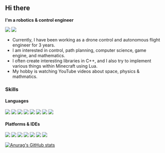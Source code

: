 ## Hi there

**I'm a robotics & control engineer**

<!--
**lightAxis/lightAxis** is a ✨ _special_ ✨ repository because its `README.md` (this file) appears on your GitHub profile.

Here are some ideas to get you started:

- 🔭 I’m currently working on ...
- 🌱 I’m currently learning ...
- 👯 I’m looking to collaborate on ...
- 🤔 I’m looking for help with ...
- 💬 Ask me about ...
- 📫 How to reach me: ...
- 😄 Pronouns: ...
- ⚡ Fun fact: ...
-->


<a href="https://lightaxis.github.io/" target="_blank"><img src="https://img.shields.io/badge/Tech_Blog-1A1A1A?style=flat-square&logo=blogger&logoColor=white"/></a>
<a href="mailto:jisuk500@gmail.com" target="_blank"><img src="https://img.shields.io/badge/jisuk500@gmail.com-EA4335?style=flat-square&logo=Gmail&logoColor=white"/></a>

- Currently, I have been working as a drone control and autonomous flight engineer for 3 years.   
- I am interested in control, path planning, computer science, game engine, and mathematics.    
- I often create interesting libraries in C++, and I also try to implement various things within Minecraft using Lua.     
- My hobby is watching YouTube videos about space, physics & mathmatics.      
  
### <!--💪-->  Skills
#### Languages
<p>
 <img src="https://img.shields.io/badge/c-%2300599C.svg?style=for-the-badge&logo=c&logoColor=white"/>
 <img src="https://img.shields.io/badge/c++-%2300599C.svg?style=for-the-badge&logo=c%2B%2B&logoColor=white"/>
 <img src="https://img.shields.io/badge/CMake-CC0000?style=for-the-badge&logo=cmake&logoColor=white"/>
 <img src="https://img.shields.io/badge/c%23-%23239120.svg?style=for-the-badge&logo=c-sharp&logoColor=white"/>
 <img src="https://img.shields.io/badge/python-3670A0?style=for-the-badge&logo=python&logoColor=ffdd54"/>
 <img src="https://img.shields.io/badge/lua-%232C2D72.svg?style=for-the-badge&logo=lua&logoColor=white"/>
 <img src="https://img.shields.io/badge/markdown-%23000000.svg?style=for-the-badge&logo=markdown&logoColor=white"/>
 <img src="https://img.shields.io/badge/shell_script-%23121011.svg?style=for-the-badge&logo=gnu-bash&logoColor=white"/>
</p>

#### Platforms & IDEs
<p>
  <img src="https://img.shields.io/badge/ros1&2-%230A0FF9.svg?style=for-the-badge&logo=ros&logoColor=white"/>
  <img src="https://img.shields.io/badge/Ubuntu-E95420?style=for-the-badge&logo=ubuntu&logoColor=white"/>
  <img src="https://img.shields.io/badge/nVIDIA-%2376B900.svg?style=for-the-badge&logo=nVIDIA&logoColor=white"/>
  <img src="https://img.shields.io/badge/CUDA-%2376B900.svg?style=for-the-badge&logo=nVIDIA&logoColor=white"/>
  <img src="https://img.shields.io/badge/Visual%20Studio%20Code-0078d7.svg?style=for-the-badge&logo=visual-studio-code&logoColor=white"/>
  <img src="https://img.shields.io/badge/jupyter-%23FA0F00.svg?style=for-the-badge&logo=jupyter&logoColor=white"/>
  <img src="https://img.shields.io/badge/Spyder-838485?style=for-the-badge&logo=spyder%20ide&logoColor=maroon"/>
</p>

<!-- [![Top Langs](https://github-readme-stats.vercel.app/api/top-langs/?username=lightAxis)](https://github.com/anuraghazra/github-readme-stats) -->

[![Anurag's GitHub stats](https://github-readme-stats.vercel.app/api?username=lightAxis&theme=tokyonight&rank_icon=github&show_icons=true)](https://github.com/anuraghazra/github-readme-stats)
